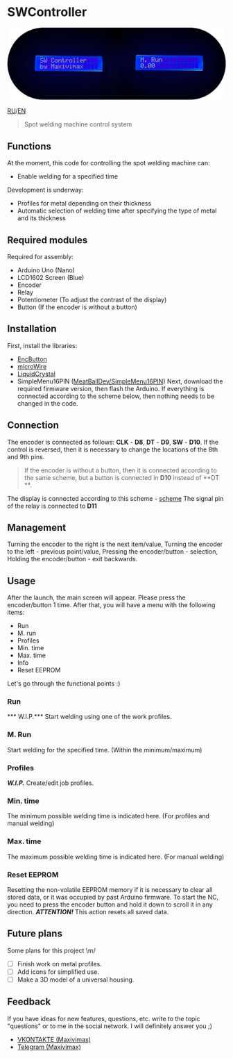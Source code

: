 # SWController
 
![IMG](./ReadMe.png "SWC")

[RU](https://github.com/maxivimax/SWController/blob/main/README.md)/[EN](https://github.com/maxivimax/SWController/blob/main/READMEen.md)

> Spot welding machine control system

## Functions

At the moment, this code for controlling the spot welding machine can:
+ Enable welding for a specified time

Development is underway:
+ Profiles for metal depending on their thickness
+ Automatic selection of welding time after specifying the type of metal and its thickness

## Required modules

Required for assembly:
+ Arduino Uno (Nano)
+ LCD1602 Screen (Blue)
+ Encoder
+ Relay
+ Potentiometer (To adjust the contrast of the display)
+ Button (If the encoder is without a button)

## Installation

First, install the libraries:
+ [EncButton](https://github.com/GyverLibs/EncButton)
+ [microWire](https://github.com/GyverLibs/microWire)
+ [LiquidCrystal](https://github.com/arduino-libraries/LiquidCrystal)
+ SimpleMenu16PIN ([MeatBallDev/SimpleMenu16PIN](https://github.com/MeatBallDev/SimpleMenu16PIN))
Next, download the required firmware version, then flash the Arduino. If everything is connected according to the scheme below, then nothing needs to be changed in the code.

## Connection

The encoder is connected as follows: **CLK** - **D8**, **DT** - **D9**, **SW** - **D10**. If the control is reversed, then it is necessary to change the locations of the 8th and 9th pins.
> If the encoder is without a button, then it is connected according to the same scheme, but a button is connected in **D10** instead of **DT **.

The display is connected according to this scheme - [scheme](./DispConnect.jpg)
The signal pin of the relay is connected to **D11**

## Management

Turning the encoder to the right is the next item/value,
Turning the encoder to the left - previous point/value,
Pressing the encoder/button - selection,
Holding the encoder/button - exit backwards.

## Usage

After the launch, the main screen will appear. Please press the encoder/button 1 time.
After that, you will have a menu with the following items:
+ Run
+ M. run
+ Profiles
+ Min. time
+ Max. time
+ Info
+ Reset EEPROM

Let's go through the functional points :)

### Run
*** W.I.P.*** Start welding using one of the work profiles.

### M. Run
Start welding for the specified time. (Within the minimum/maximum)

### Profiles
***W.I.P.*** Create/edit job profiles.

### Min. time
The minimum possible welding time is indicated here. (For profiles and manual welding)

### Max. time
The maximum possible welding time is indicated here. (For manual welding)

### Reset EEPROM
Resetting the non-volatile EEPROM memory if it is necessary to clear all stored data, or it was occupied by past Arduino firmware. 
To start the NC, you need to press the encoder button and hold it down to scroll it in any direction.
***ATTENTION!*** This action resets all saved data.

## Future plans

Some plans for this project \m/
- [ ] Finish work on metal profiles.
- [ ] Add icons for simplified use.
- [ ] Make a 3D model of a universal housing.

## Feedback

If you have ideas for new features, questions, etc. write to the topic "questions" or to me in the social network. I will definitely answer you ;)
+ [VKONTAKTE (Maxivimax)](https://vk.com/maxivimax)
+ [Telegram (Maxivimax)](https://t.me/maxivimax)
